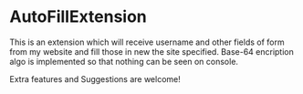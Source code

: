 # AutoFillExtension
This is an extension which will receive username and other fields of form from my website and fill those in new the site specified.
Base-64 encription algo is implemented so that nothing can be seen on console.

Extra features and Suggestions are welcome!
